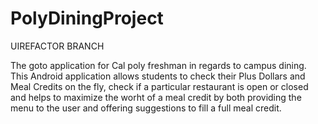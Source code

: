 PolyDiningProject
=================
UIREFACTOR BRANCH

The goto application for Cal poly freshman in regards to campus dining.
This Android application allows students to check their Plus Dollars and Meal Credits on the fly,
check if a particular restaurant is open or closed and helps to maximize the worht of a meal credit
by both providing the menu to the user and offering suggestions to fill a full meal credit.
